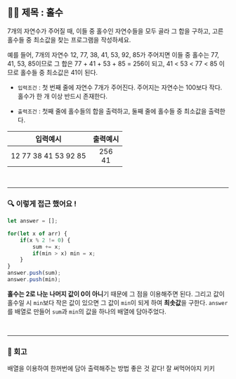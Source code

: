 ## ✍🏻 제목 : 홀수

7개의 자연수가 주어질 때, 이들 중 홀수인 자연수들을 모두 골라 그 합을 구하고, 고른 홀수들 중 최소값을 찾는 프로그램을 작성하세요.

예를 들어, 7개의 자연수 12, 77, 38, 41, 53, 92, 85가 주어지면 이들 중 홀수는 77, 41, 53, 85이므로 그 합은 77 + 41 + 53 + 85 = 256이 되고, 41 < 53 < 77 < 85 이므로 홀수들 중 최소값은 41이 된다.

- `입력조건` : 첫 번째 줄에 자연수 7개가 주어진다. 주어지는 자연수는 100보다 작다. 홀수가 한 개 이상 반드시 존재한다.

- `출력조건` : 첫째 줄에 홀수들의 합을 출력하고, 둘째 줄에 홀수들 중 최소값을 출력한다.

|입력예시|출력예시|
|:------:|:----:|
|12 77 38 41 53 92 85|256</br> 41|


</br>

---

### 🔍 이렇게 접근 했어요 !

```javascript
let answer = [];

for(let x of arr) {
    if(x % 2 != 0) {
        sum += x;
        if(min > x) min = x;
    }
}
answer.push(sum);
answer.push(min);
```
**홀수는 2로 나눈 나머지 값이 0이 아니**기 때문에 그 점을 이용해주면 된다. 그리고 값이 홀수일 시 `min`보다 작은 값이 있으면 그 값이 `min`이 되게 하여 **최솟값**을 구한다. `answer`를 배열로 만들어 `sum`과 `min`의 값을 하나의 배열에 담아주었다.

</br>

---

### 🐾 회고
배열을 이용하여 한꺼번에 담아 출력해주는 방법 좋은 것 같다! 잘 써먹어야지 키키